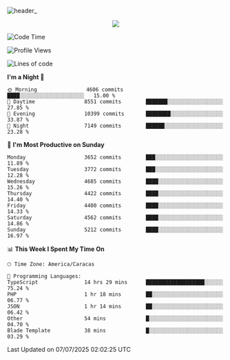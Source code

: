 ![header_](https://github.com/user-attachments/assets/4010d822-ccdc-4198-b608-18c773338d18)


<p align="center">
  <a href="http://www.github.com/thevacs">
    <img src="https://github-readme-streak-stats.herokuapp.com/?user=thevacs&stroke=ffffff&background=1c1917&ring=0891b2&fire=0891b2&currStreakNum=ffffff&currStreakLabel=0891b2&sideNums=ffffff&sideLabels=ffffff&dates=ffffff&hide_border=true" />
  </a>
</p>

<!--START_SECTION:waka-->
![Code Time](http://img.shields.io/badge/Code%20Time-3%2C499%20hrs%2036%20mins-blue)

![Profile Views](http://img.shields.io/badge/Profile%20Views-0-blue)

![Lines of code](https://img.shields.io/badge/From%20Hello%20World%20I%27ve%20Written-4.4%20million%20lines%20of%20code-blue)

**I'm a Night 🦉** 

```text
🌞 Morning                4606 commits        ████░░░░░░░░░░░░░░░░░░░░░   15.00 % 
🌆 Daytime                8551 commits        ███████░░░░░░░░░░░░░░░░░░   27.85 % 
🌃 Evening                10399 commits       ████████░░░░░░░░░░░░░░░░░   33.87 % 
🌙 Night                  7149 commits        ██████░░░░░░░░░░░░░░░░░░░   23.28 % 
```
📅 **I'm Most Productive on Sunday** 

```text
Monday                   3652 commits        ███░░░░░░░░░░░░░░░░░░░░░░   11.89 % 
Tuesday                  3772 commits        ███░░░░░░░░░░░░░░░░░░░░░░   12.28 % 
Wednesday                4685 commits        ████░░░░░░░░░░░░░░░░░░░░░   15.26 % 
Thursday                 4422 commits        ████░░░░░░░░░░░░░░░░░░░░░   14.40 % 
Friday                   4400 commits        ████░░░░░░░░░░░░░░░░░░░░░   14.33 % 
Saturday                 4562 commits        ████░░░░░░░░░░░░░░░░░░░░░   14.86 % 
Sunday                   5212 commits        ████░░░░░░░░░░░░░░░░░░░░░   16.97 % 
```


📊 **This Week I Spent My Time On** 

```text
🕑︎ Time Zone: America/Caracas

💬 Programming Languages: 
TypeScript               14 hrs 29 mins      ███████████████████░░░░░░   75.24 % 
PHP                      1 hr 18 mins        ██░░░░░░░░░░░░░░░░░░░░░░░   06.77 % 
JSON                     1 hr 14 mins        ██░░░░░░░░░░░░░░░░░░░░░░░   06.42 % 
Other                    54 mins             █░░░░░░░░░░░░░░░░░░░░░░░░   04.70 % 
Blade Template           38 mins             █░░░░░░░░░░░░░░░░░░░░░░░░   03.29 % 
```


 Last Updated on 07/07/2025 02:02:25 UTC
<!--END_SECTION:waka-->

